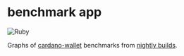 # benchmark app
![Ruby](https://github.com/piotr-iohk/benchmark_app/workflows/Ruby/badge.svg)

Graphs of [cardano-wallet](https://github.com/input-output-hk/cardano-wallet) benchmarks from [nightly builds](https://buildkite.com/input-output-hk/cardano-wallet-nightly).
